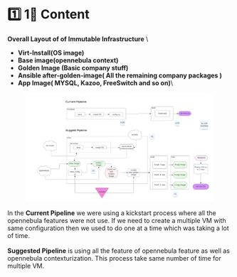 # 1️⃣ 1⃣ Content

**Overall Layout of of Immutable Infrastructure** \


* **Virt-Install(OS image)**
* **Base image(opennebula context)**
* **Golden Image (Basic company stuff)**
* **Ansible after-golden-image( All the remaining company packages )**
* **App Image( MYSQL, Kazoo, FreeSwitch and so on)**\


<figure><img src="../.gitbook/assets/Screen Shot 2022-10-22 at 1.37.14 PM.png" alt=""><figcaption></figcaption></figure>

In the **Current Pipeline** we were using a kickstart process where all the opennebula features were not use. If we need to create a multiple VM with same configuration then we used to do one at a time which was taking a lot of time. \
\
&#x20;**Suggested Pipeline** is using all the feature of opennebula feature as well as opennebula contexturization. This process take same number of time for multiple VM.
